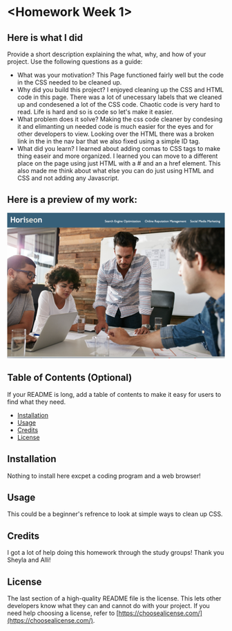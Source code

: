 # <Homework Week 1>
## Here is what I did 
Provide a short description explaining the what, why, and how of your project. Use the following questions as a guide:
- What was your motivation? This Page functioned fairly well but the code in the CSS needed to be cleaned up. 
- Why did you build this project? I enjoyed cleaning up the CSS and HTML code in this page. There was a lot of unecessary labels that we cleaned up and condesened a lot of the CSS code. Chaotic code is very hard to read. Life is hard and so is code so let's make it easier.
- What problem does it solve? Making the css code cleaner by condesing it and elimanting un needed code is much easier for the eyes and for other developers to view. Looking over the HTML there was a broken link in the in the nav bar that we also fixed using a simple ID tag. 
- What did you learn? I learned about adding comas to CSS tags to make thing easeir and more organized. I learned you can move to a different place on the page using just HTML with a # and an a href element. This also made me think about what else you can do just using HTML and CSS and not adding any Javascript. 


## Here is a preview of my work:
![screenshot of my image](./assets/images/screenshot.png)

## Table of Contents (Optional)
If your README is long, add a table of contents to make it easy for users to find what they need.
- [Installation](#installation)
- [Usage](#usage)
- [Credits](#credits)
- [License](#license)
## Installation
Nothing to install here excpet a coding program and a web browser! 
## Usage
This could be a beginner's refrence to look at simple ways to clean up CSS.
## Credits
I got a lot of help doing this homework through the study groups! Thank you Sheyla and Alli! 
## License
The last section of a high-quality README file is the license. This lets other developers know what they can and cannot do with your project. If you need help choosing a license, refer to [https://choosealicense.com/](https://choosealicense.com/).






